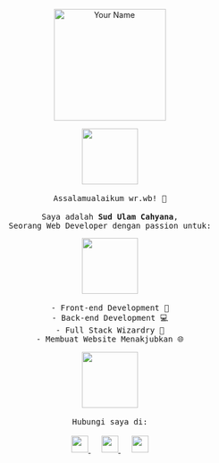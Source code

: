 <!-- Header -->
<p align="center">
  <img src="https://your-profile-image-url.com" alt="Your Name" width="200" height="200">
</p>

<!-- Greetings -->
<p align="center">
  <img src="https://media.giphy.com/media/LnR2zGkC9Uooxu1D6h/giphy.gif" width="100">
  <br><br>
  <samp>Assalamualaikum wr.wb! 👋</samp>
  <br><br>
  <samp>Saya adalah <strong>Sud Ulam Cahyana</strong>,</samp>
  <br><samp>Seorang Web Developer dengan passion untuk:</samp>
</p>

<!-- Skills -->
<p align="center">
  <img src="https://media.giphy.com/media/SWoSkN6DxTszqIKEqv/giphy.gif" width="100">
  <br><br>
  <samp>
    - Front-end Development 🌟<br>
    - Back-end Development 💻<br>
    - Full Stack Wizardry 🚀<br>
    - Membuat Website Menakjubkan 🌐<br>
  </samp>
</p>

<!-- Contact Information -->
<p align="center">
  <img src="https://media.giphy.com/media/dxn6fRlTIShoeBr69N/giphy.gif" width="100">
  <br><br>
  <samp>Hubungi saya di:</samp>
  <br><br>
  <a href="https://www.linkedin.com/in/sud-ulam-cahyana/">
    <img src="https://img.icons8.com/color/48/000000/linkedin.png" width="30">
  </a>&nbsp;&nbsp;&nbsp;&nbsp;
  <a href="https://twitter.com/sudulamcahyana">
    <img src="https://img.icons8.com/color/48/000000/twitter.png" width="30">
  </a>&nbsp;&nbsp;&nbsp;&nbsp;
  <a href="mailto:your.email@example.com">
    <img src="https://img.icons8.com/fluent/48/000000/gmail.png" width="30">
  </a>
</p>
